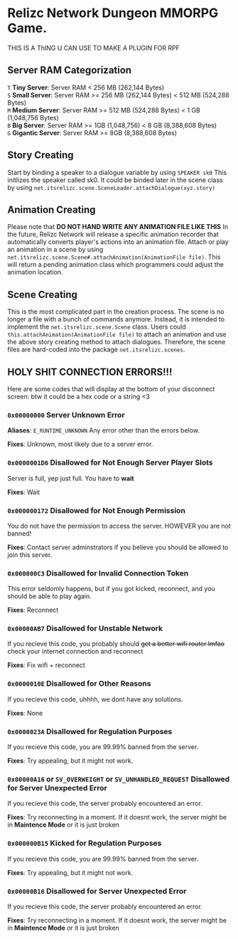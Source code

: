 # Relizc Network Dungeon MMORPG Game.
THIS IS A ThING U CAN USE TO MAKE A PLUGIN FOR RPF

## Server RAM Categorization
`T` **Tiny Server**: Server RAM < 256 MB (262,144 Bytes)<br>
`S` **Small Server**: Server RAM >= 256 MB (262,144 Bytes) < 512 MB (524,288 Bytes)<br>
`M` **Medium Server**: Server RAM >= 512 MB (524,288 Bytes) < 1 GB (1,048,756 Bytes)<br>
`B` **Big Server**: Server RAM >= 1GB (1,048,756) < 8 GB (8,388,608 Bytes)<br>
`G` **Gigantic Server**: Server RAM >= 8GB (8,388,608 Bytes)

## Story Creating
Start by binding a speaker to a dialogue variable by using `SPEAKER sk0`
This initlizes the speaker called sk0. It could be binded later in the scene class by using `net.itsrelizc.scene.SceneLoader.attachDialogue(xyz.story)`

## Animation Creating
Please note that **DO NOT HAND WRITE ANY ANIMATION FILE LIKE THIS**
In the future, Relizc Network will release a specific animation recorder that automatically converts player's actions into an animation file.
Attach or play an animation in a scene by using `net.itsrelizc.scene.Scene#.attachAnimation(AnimationFile file)`. This will return a pending animation class which programmers could adjust the animation location.

## Scene Creating
This is the most complicated part in the creation process. The scene is no longer a file with a bunch of commands anymore. Instead, it is intended to implement the `net.itsrelizc.scene.Scene` class. Users could `this.attachAnimation(AnimationFile file)` to attach an animation and use the above story creating method to attach dialogues. Therefore, the scene files are hard-coded into the package `net.itsrelizc.scenes`.

## HOLY SHIT CONNECTION ERRORS!!!
Here are some codes that will display at the bottom of your disconnect screen:
btw it could be a hex code or a string <3

### `0x00000000` Server Unknown Error
**Aliases**: `E_RUNTIME_UNKNOWN`
Any error other than the errors below.

**Fixes**: Unknown, most likely due to a server error.

### `0x0000001D6` Disallowed for Not Enough Server Player Slots
Server is full, yep just full. You have to **wait**

**Fixes**: Wait

### `0x000000172` Disallowed for Not Enough Permission
You do not have the permission to access the server.
HOWEVER you are not banned!

**Fixes**: Contact server adminstrators if you believe you should be allowed to join this server.

### `0x000000C3` Disallowed for Invalid Connection Token
This error seldomly happens, but if you got kicked, reconnect, and you should be able to play again.

**Fixes**: Reconnect

### `0x00000AB7` Disallowed for Unstable Network
If you recieve this code, you probably should ~~get a better wifi router lmfao~~ check your internet connection and reconnect

**Fixes**: Fix wifi + reconnect

### `0x0000010E` Disallowed for Other Reasons
If you recieve this code, uhhhh, we dont have any solutions.

**Fixes**: None

### `0x0000023A` Disallowed for Regulation Purposes
If you recieve this code, you are 99.99% banned from the server.

**Fixes**: Try appealing, but it might not work.

### `0x00000A16` or `SV_OVERWEIGHT` or `SV_UNHANDLED_REQUEST` Disallowed for Server Unexpected Error
If you recieve this code, the server probably encountered an error.

**Fixes**: Try reconnecting in a moment. If it doesnt work, the server might be in **Maintence Mode** or it is just broken

### `0x000000B15` Kicked for Regulation Purposes
If you recieve this code, you are 99.99% banned from the server.

**Fixes**: Try appealing, but it might not work.

### `0x00000B16` Disallowed for Server Unexpected Error
If you recieve this code, the server probably encountered an error.

**Fixes**: Try reconnecting in a moment. If it doesnt work, the server might be in **Maintence Mode** or it is just broken
